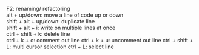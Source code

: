 F2: renaming/ refactoring<br>
alt + up/down: move a line of code up or down<br>
shift + alt + up/down: duplicate line<br>
shift + alt + i: write on multiple lines at once<br>
ctrl + shift + k: delete line<br>
ctrl + k + c: comment out line
ctrl + k + u: uncomment out line
ctrl + shift + L: multi cursor selection
ctrl + L: select line
